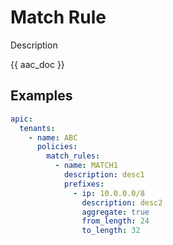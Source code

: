 # Match Rule

Description

{{ aac_doc }}

## Examples

```yaml
apic:
  tenants:
    - name: ABC
      policies:
        match_rules:
          - name: MATCH1
            description: desc1
            prefixes:
              - ip: 10.0.0.0/8
                description: desc2
                aggregate: true
                from_length: 24
                to_length: 32
```
